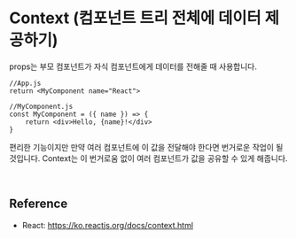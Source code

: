 # Context (컴포넌트 트리 전체에 데이터 제공하기)

props는 부모 컴포넌트가 자식 컴포넌트에게 데이터를 전해줄 때 사용합니다.

```
//App.js
return <MyComponent name="React">

//MyComponent.js
const MyComponent = ({ name }) => {
    return <div>Hello, {name}!</div>
}
```

편리한 기능이지만 만약 여러 컴포넌트에 이 값을 전달해야 한다면 번거로운 작업이 될 것입니다. Context는 이 번거로움 없이 여러 컴포넌트가 값을 공유할 수 있게 해줍니다.

<br>

## Reference

- React: https://ko.reactjs.org/docs/context.html
